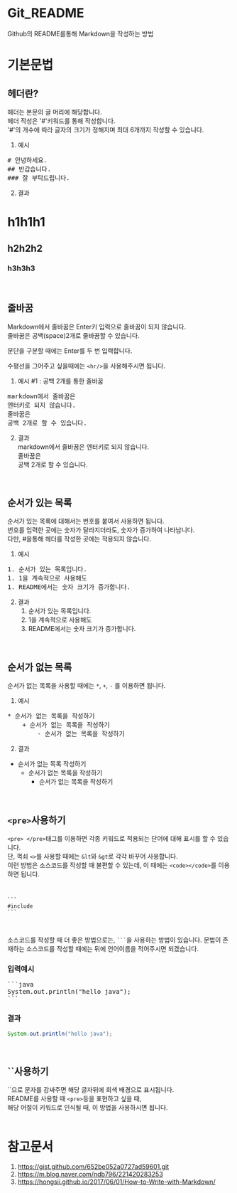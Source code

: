 # Git_README

Github의 README를통해 Markdown을 작성하는 방법

# 기본문법

## 헤더란?

헤더는 본문의 글 머리에 해당합니다.   
헤더 작성은 '#'키워드를 통해 작성합니다.  
'#'의 개수에 따라 글자의 크기가 정해지며 최대 6개까지 작성할 수 있습니다. 
1. 예시
<pre>
# 안녕하세요.
## 반갑습니다.
### 잘 부탁드립니다.
</pre>
2. 결과
# h1h1h1
## h2h2h2
### h3h3h3
<br/>

## 줄바꿈
Markdown에서 줄바꿈은 Enter키 입력으로 줄바꿈이 되지 않습니다.  
줄바꿈은 공백(space)2개로 줄바꿈할 수 있습니다.  

문단을 구분할 때에는 Enter를 두 번 입력합니다.

수평선을 그어주고 싶을때에는 `<hr/>`을 사용해주시면 됩니다.
1. 예시 #1 : 공백 2개를 통한 줄바꿈
<pre>
markdown에서 줄바꿈은
엔터키로 되지 않습니다.
줄바꿈은  
공백 2개로 할 수 있습니다.
</pre>
2. 결과  
markdown에서 줄바꿈은
엔터키로 되지 않습니다.  
줄바꿈은  
공백 2개로 할 수 있습니다.
<br/>


## 순서가 있는 목록  
순서가 있는 목록에 대해서는 번호를 붙여서 사용하면 됩니다.   
번호를 입력한 곳에는 숫자가 달라지더라도, 숫자가 증가하여 나타납니다.  
다만, #을통해 헤더를 작성한 곳에는 적용되지 않습니다.  
1. 예시  
<pre>
1. 순서가 있는 목록입니다.  
1. 1을 계속적으로 사용해도  
1. README에서는 숫자 크기가 증가합니다.  
</pre>
2. 결과  
    1. 순서가 있는 목록입니다.
    1. 1을 계속적으로 사용해도
    1. README에서는 숫자 크기가 증가합니다.
<br/>


## 순서가 없는 목록
순서가 없는 목록을 사용할 때에는 `*`, `+`, `-` 를 이용하면 됩니다.  
1. 예시
<pre>
* 순서가 없는 목록을 작성하기
    + 순서가 없는 목록을 작성하기
        - 순서가 없는 목록을 작성하기
</pre>
2. 결과  
* 순서가 없는 목록 작성하기
    + 순서가 없는 목록을 작성하기
        - 순서가 없는 목록을 작성하기
<br/>


## `<pre>`사용하기
`<pre> </pre>`태그를 이용하면 각종 키워드로 적용되는 단어에 대해 표시를 할 수 있습니다.  
단, 꺽쇠 `<>`를 사용할 때에는 `&lt`와 `&gt`로 각각 바꾸어 사용합니다.  
이런 방법은 소스코드를 작성할 때 불편할 수 있는데, 이 때에는 `<code></code>`를 이용하면 됩니다.  
<pre>
<code>

```
#include <stdio.h>
```

</code>
</pre>

소스코드를 작성할 때 더 좋은 방법으로는, ` ``` `을 사용하는 방법이 있습니다.
문법이 존재하는 소스코드를 작성할 때에는 뒤에 언어이름을 적어주시면 되겠습니다.

### 입력예시

<pre>
```java
System.out.println("hello java");
```
</pre>

### 결과

```java
System.out.println("hello java");
```

<br/>


## ``사용하기
``으로 문자를 감싸주면 해당 글자뒤에 회색 배경으로 표시됩니다.  
README를 사용할 때 `<pre>`등을 표현하고 싶을 때,  
해당 어절이 키워드로 인식될 때, 이 방법을 사용하시면 됩니다.  
<br/>


# 참고문서
1. https://gist.github.com/652be052a0727ad59601.git   
1. https://m.blog.naver.com/ndb796/221420283253
1. https://hongsii.github.io/2017/06/01/How-to-Write-with-Markdown/
